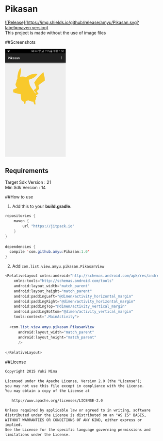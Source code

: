 # Pikasan

[![Release](https://img.shields.io/github/release/amyu/Pikasan.svg?label=maven version)](https://github.com/amyu/Pikasan)  
This project is made without the use of image files

##Screenshots

<img src="./sc/sc.png" width="200">

## Requirements
Target Sdk Version : 21  
Min Sdk Version : 14

##How to use
1) Add this to your **build.gradle**.
```java
repositories {
    maven {
        url "https://jitpack.io"
    }
}

dependencies {
  compile 'com.github.amyu:Pikasan:1.0'
}
```

2) Add ```com.list.view.amyu.pikasan.PikasanView```
```java
<RelativeLayout xmlns:android="http://schemas.android.com/apk/res/android"
    xmlns:tools="http://schemas.android.com/tools"
    android:layout_width="match_parent"
    android:layout_height="match_parent"
    android:paddingLeft="@dimen/activity_horizontal_margin"
    android:paddingRight="@dimen/activity_horizontal_margin"
    android:paddingTop="@dimen/activity_vertical_margin"
    android:paddingBottom="@dimen/activity_vertical_margin"
    tools:context=".MainActivity">

  <com.list.view.amyu.pikasan.PikasanView
      android:layout_width="match_parent"
      android:layout_height="match_parent"
      />

</RelativeLayout>
```


##License

    Copyright 2015 Yuki Mima

    Licensed under the Apache License, Version 2.0 (the "License");
    you may not use this file except in compliance with the License.
    You may obtain a copy of the License at

       http://www.apache.org/licenses/LICENSE-2.0

    Unless required by applicable law or agreed to in writing, software
    distributed under the License is distributed on an "AS IS" BASIS,
    WITHOUT WARRANTIES OR CONDITIONS OF ANY KIND, either express or implied.
    See the License for the specific language governing permissions and
    limitations under the License.
